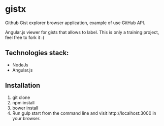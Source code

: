 # gistx
Github Gist explorer browser application, example of use GitHub API.

Angular.js viewer for gists that allows to label. This is only a training project, feel free to fork it :)

## Technologies stack:

* NodeJs
* Angular.js

## Installation

1. git clone 
2. npm install
3. bower install
4. Run gulp start from the command line and visit http://localhost:3000 in your browser.